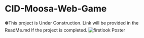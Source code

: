 # CID-Moosa-Web-Game
⛔This project is Under Construction. Link will be provided in the ReadMe.md If the project is completed. 
![firstlook Poster](https://user-images.githubusercontent.com/67414716/134806095-adfd5edf-209b-44e7-841c-00c71450b5d7.JPG)
